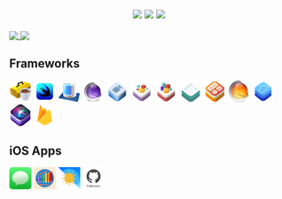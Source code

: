 <h2 align="center"> 
    <img src="https://media.giphy.com/media/xULW8l2gXuRPmsQe8U/giphy.gif" 
width="32%" > 
    <img src="https://media.giphy.com/media/xULW8l2gXuRPmsQe8U/giphy.gif" 
width="32%" > 
    <img src="https://media.giphy.com/media/xULW8l2gXuRPmsQe8U/giphy.gif" 
width="32%" > 
</h2>

<a href="https://github.com/VladimirFibe">
    <img 
         align="top" 
         width="45%" 
         src="https://github-readme-stats.vercel.app/api?username=VladimirFibe&count_private=true&show_icons=true&include_all_commits=true&hide=contribs&custom_title=Stats&line_height=36&theme=onedark&hide_border=true"   
         />
<a href="https://github.com/VladimirFibe">  
    <img 
         width="54%" 
         align="top" 
         src="https://github-readme-streak-stats.herokuapp.com/?user=VladimirFibe&theme=onedark&hide_border=true" 
         />
</a>

## Frameworks  
![](Assets/cocoatouch.png)
![](Assets/swiftui.png)
![](Assets/coredata.png)
![](Assets/coreanimation.png)
![](Assets/avfoundation.png)
![](Assets/spritekit.png)
![](Assets/scenekit.png)
![](Assets/gameplaykit.png)
![](Assets/widgetkit.png)
![](Assets/coreaudio.png)
![](Assets/cloudkit.png)
![](Assets/sirikit.png)
![](Assets/firebase.png)

## iOS Apps
[![](apps/WhatsApp.png)](https://github.com/VladimirFibe/WhatsApp)
[![](apps/Xylophone.png)](https://github.com/VladimirFibe/Xylophone)
[![](apps/Weathery.png)](https://github.com/VladimirFibe/Weathery)
[![](apps/GitFollowers.png)](https://github.com/VladimirFibe/GitFollowers)

